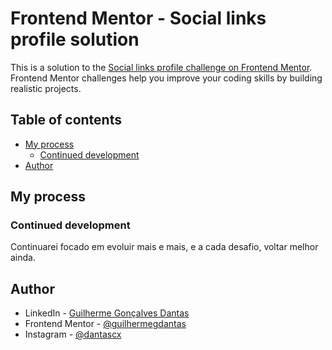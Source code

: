 # Frontend Mentor - Social links profile solution

This is a solution to the [Social links profile challenge on Frontend Mentor](https://www.frontendmentor.io/challenges/social-links-profile-UG32l9m6dQ). Frontend Mentor challenges help you improve your coding skills by building realistic projects. 

## Table of contents

- [My process](#my-process)
  - [Continued development](#continued-development)
- [Author](#author)

## My process

### Continued development

Continuarei focado em evoluir mais e mais, e a cada desafio, voltar melhor ainda.

## Author

- LinkedIn - [Guilherme Gonçalves Dantas](www.linkedin.com/in/guilhermegdantas)
- Frontend Mentor - [@guilhermegdantas](https://www.frontendmentor.io/profile/guilhermegdantas)
- Instagram - [@dantascx](https://www.instagram.com/dantascx)